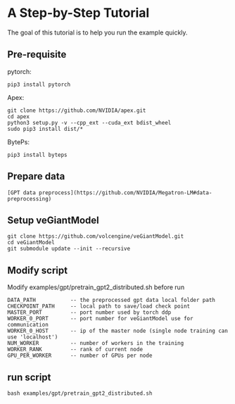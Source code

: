 # A Step-by-Step Tutorial
The goal of this tutorial is to help you run the example quickly.

## Pre-requisite
pytorch:
```
pip3 install pytorch
```

Apex:
```
git clone https://github.com/NVIDIA/apex.git
cd apex
python3 setup.py -v --cpp_ext --cuda_ext bdist_wheel
sudo pip3 install dist/*
```

BytePs:
```
pip3 install byteps
```
## Prepare data
    [GPT data preprocess](https://github.com/NVIDIA/Megatron-LM#data-preprocessing)

## Setup veGiantModel
```
git clone https://github.com/volcengine/veGiantModel.git
cd veGiantModel
git submodule update --init --recursive
```

## Modify script
Modify examples/gpt/pretrain_gpt2_distributed.sh before run
```
DATA_PATH           -- the preprocessed gpt data local folder path
CHECKPOINT_PATH     -- local path to save/load check point
MASTER_PORT         -- port number used by torch ddp
WORKER_0_PORT       -- port number for veGiantModel use for communication
WORKER_0_HOST       -- ip of the master node (single node training can use 'localhost')
NUM_WORKER          -- number of workers in the training
WORKER_RANK         -- rank of current node
GPU_PER_WORKER      -- number of GPUs per node
```

## run script
```
bash examples/gpt/pretrain_gpt2_distributed.sh
```

